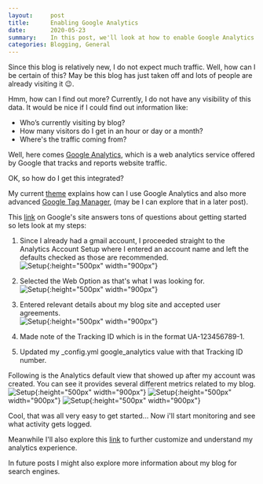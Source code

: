 ```yaml
---
layout:     post
title:      Enabling Google Analytics
date:       2020-05-23
summary:    In this post, we'll look at how to enable Google Analytics for my blog. 
categories: Blogging, General
---
```


Since this blog is relatively new, I do not expect much traffic. Well, how can I be certain of this? May be this blog has just taken off and lots of people are already visiting it 😉.

Hmm, how can I find out more? Currently, I do not have any visibility of this data. It would be nice if I could find out information like: 

- Who’s currently visiting by blog?
- How many visitors do I get in an hour or day or a month?
- Where's the traffic coming from? 

Well, here comes [Google Analytics](https://analytics.google.com/analytics/web/provision/?authuser=0#/provision), which is a web analytics service offered by Google that tracks and reports website traffic.

OK, so how do I get this integrated?

My current [theme](https://jekyll-themes.com/mixyll/) explains how can I use Google Analytics and also more advanced [Google Tag Manager](https://marketingplatform.google.com/about/tag-manager/), (may be I can explore that in a later post).

This [link](https://support.google.com/analytics/#topic=3544906) on Google's site answers tons of questions about getting started so lets look at my steps:

1. Since I already had a gmail account, I proceeded straight to the Analytics Account Setup where I entered an account name and left the defaults checked as those are recommended. <br>
![Setup]({{site.url}}/images/Analytics-account-setup-1.png){:height="500px" width="900px"} 

 2. Selected the Web Option as that's what I was looking for. <br>
![Setup]({{site.url}}/images/Analytics-account-setup-2.png){:height="500px" width="900px"}

3. Entered relevant details about my blog site and accepted user agreements. <br>
![Setup]({{site.url}}/images/Analytics-account-setup-3.png){:height="500px" width="900px"}

4. Made note of the Tracking ID which is in the format UA-123456789-1. <br>

5. Updated my _config.yml google_analytics value with that Tracking ID number. <br>

Following is the Analytics default view that showed up after my account was created. You can see it provides several different metrics related to my blog. <br>
![Setup]({{site.url}}/images/Analytics-account-setup-4.png){:height="500px" width="900px"} 
![Setup]({{site.url}}/images/Analytics-account-setup-5.png){:height="500px" width="900px"} 
![Setup]({{site.url}}/images/Analytics-account-setup-6.png){:height="500px" width="900px"}

Cool, that was all very easy to get started... Now i'll start monitoring and see what activity gets logged. 

Meanwhile I'll also explore this [link](https://support.google.com/analytics/answer/9021164?hl=en&ref_topic=3544906) to further customize and understand my analytics experience. 

In future posts I might also explore more information about my blog for search engines.

